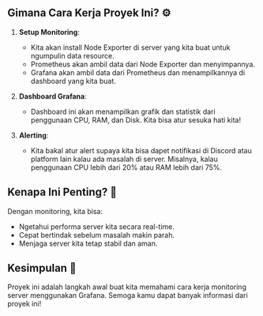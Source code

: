 ## Gimana Cara Kerja Proyek Ini? ⚙️

1. **Setup Monitoring**: 
   - Kita akan install Node Exporter di server yang kita buat untuk ngumpulin data resource.
   - Prometheus akan ambil data dari Node Exporter dan menyimpannya.
   - Grafana akan ambil data dari Prometheus dan menampilkannya di dashboard yang kita buat.

2. **Dashboard Grafana**: 
   - Dashboard ini akan menampilkan grafik dan statistik dari penggunaan CPU, RAM, dan Disk. Kita bisa atur sesuka hati kita!

3. **Alerting**:
   - Kita bakal atur alert supaya kita bisa dapet notifikasi di Discord atau platform lain kalau ada masalah di server. Misalnya, kalau penggunaan CPU lebih dari 20% atau RAM lebih dari 75%.

## Kenapa Ini Penting? 🌟
              
Dengan monitoring, kita bisa:
- Ngetahui performa server kita secara real-time.
- Cepat bertindak sebelum masalah makin parah.
- Menjaga server kita tetap stabil dan aman.

## Kesimpulan 🎉

Proyek ini adalah langkah awal buat kita memahami cara kerja monitoring server menggunakan Grafana. Semoga kamu dapat banyak informasi dari proyek ini! 
